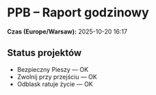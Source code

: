 # PPB – Raport godzinowy
**Czas (Europe/Warsaw):** 2025-10-20 16:17

## Status projektów
- Bezpieczny Pieszy — OK
- Zwolnij przy przejściu — OK
- Odblask ratuje życie — OK

